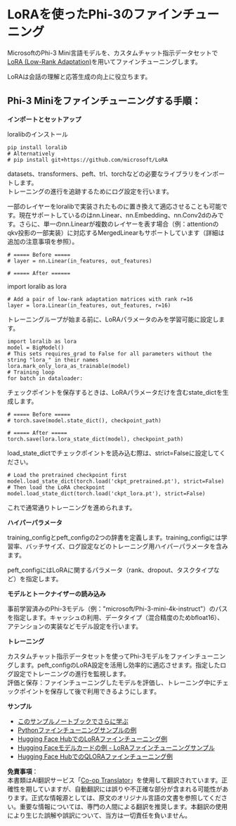 <!--
CO_OP_TRANSLATOR_METADATA:
{
  "original_hash": "50b6a55a0831b417835087d8b57759fe",
  "translation_date": "2025-05-08T05:17:08+00:00",
  "source_file": "md/03.FineTuning/FineTuning_Lora.md",
  "language_code": "ja"
}
-->
# **LoRAを使ったPhi-3のファインチューニング**

MicrosoftのPhi-3 Mini言語モデルを、カスタムチャット指示データセットで[LoRA (Low-Rank Adaptation)](https://github.com/microsoft/LoRA?WT.mc_id=aiml-138114-kinfeylo)を用いてファインチューニングします。

LoRAは会話の理解と応答生成の向上に役立ちます。

## Phi-3 Miniをファインチューニングする手順：

**インポートとセットアップ**

loralibのインストール

```
pip install loralib
# Alternatively
# pip install git+https://github.com/microsoft/LoRA

```

datasets、transformers、peft、trl、torchなどの必要なライブラリをインポートします。  
トレーニングの進行を追跡するためにログ設定を行います。

一部のレイヤーをloralibで実装されたものに置き換えて適応させることも可能です。現在サポートしているのはnn.Linear、nn.Embedding、nn.Conv2dのみです。さらに、単一のnn.Linearが複数のレイヤーを表す場合（例：attentionのqkv投影の一部実装）に対応するMergedLinearもサポートしています（詳細は追加の注意事項を参照）。

```
# ===== Before =====
# layer = nn.Linear(in_features, out_features)
```

```
# ===== After ======
```

import loralib as lora

```
# Add a pair of low-rank adaptation matrices with rank r=16
layer = lora.Linear(in_features, out_features, r=16)
```

トレーニングループが始まる前に、LoRAパラメータのみを学習可能に設定します。

```
import loralib as lora
model = BigModel()
# This sets requires_grad to False for all parameters without the string "lora_" in their names
lora.mark_only_lora_as_trainable(model)
# Training loop
for batch in dataloader:
```

チェックポイントを保存するときは、LoRAパラメータだけを含むstate_dictを生成します。

```
# ===== Before =====
# torch.save(model.state_dict(), checkpoint_path)
```  
```
# ===== After =====
torch.save(lora.lora_state_dict(model), checkpoint_path)
```

load_state_dictでチェックポイントを読み込む際は、strict=Falseに設定してください。

```
# Load the pretrained checkpoint first
model.load_state_dict(torch.load('ckpt_pretrained.pt'), strict=False)
# Then load the LoRA checkpoint
model.load_state_dict(torch.load('ckpt_lora.pt'), strict=False)
```

これで通常通りトレーニングを進められます。

**ハイパーパラメータ**

training_configとpeft_configの2つの辞書を定義します。training_configには学習率、バッチサイズ、ログ設定などのトレーニング用ハイパーパラメータを含みます。

peft_configにはLoRAに関するパラメータ（rank、dropout、タスクタイプなど）を指定します。

**モデルとトークナイザーの読み込み**

事前学習済みのPhi-3モデル（例："microsoft/Phi-3-mini-4k-instruct"）のパスを指定します。キャッシュの利用、データタイプ（混合精度のためbfloat16）、アテンションの実装などモデル設定を行います。

**トレーニング**

カスタムチャット指示データセットを使ってPhi-3モデルをファインチューニングします。peft_configのLoRA設定を活用し効率的に適応させます。指定したログ設定でトレーニングの進行を監視します。  
評価と保存：ファインチューニングしたモデルを評価し、トレーニング中にチェックポイントを保存して後で利用できるようにします。

**サンプル**  
- [このサンプルノートブックでさらに学ぶ](../../../../code/03.Finetuning/Phi_3_Inference_Finetuning.ipynb)  
- [Pythonファインチューニングサンプルの例](../../../../code/03.Finetuning/FineTrainingScript.py)  
- [Hugging Face HubでのLoRAファインチューニング例](../../../../code/03.Finetuning/Phi-3-finetune-lora-python.ipynb)  
- [Hugging Faceモデルカードの例 - LoRAファインチューニングサンプル](https://huggingface.co/microsoft/Phi-3-mini-4k-instruct/blob/main/sample_finetune.py)  
- [Hugging Face HubでのQLORAファインチューニング例](../../../../code/03.Finetuning/Phi-3-finetune-qlora-python.ipynb)

**免責事項**：  
本書類はAI翻訳サービス「[Co-op Translator](https://github.com/Azure/co-op-translator)」を使用して翻訳されています。正確性を期していますが、自動翻訳には誤りや不正確な部分が含まれる可能性があります。正式な情報源としては、原文のオリジナル言語の文書を参照してください。重要な情報については、専門の人間による翻訳を推奨します。本翻訳の使用により生じた誤解や誤訳について、当方は一切責任を負いません。